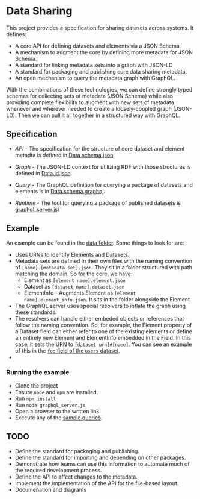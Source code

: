 # Data Sharing
This project provides a specification for sharing datasets across systems.  It defines:

* A core API for defining datasets and elements via a JSON Schema.
* A mechanism to augment the core by defining more metadata for JSON Schema.
* A standard for linking metadata sets into a graph with JSON-LD
* A standard for packaging and publishing core data sharing metadata.
* An open mechanism to query the metadata graph with GraphQL.

With the combinations of these technologies, we can define strongly typed schemas for collecting sets of metadata (JSON Schema) while also providing complete flexibility to augment with new sets of metadata whenever and wherever needed to create a loosely-coupled graph (JSON-LD). Then we can pull it all together in a structured way with GraphQL.

## Specification
* *API* - The specification for the structure of core dataset and element metadta is defined in [Data.schema.json](src/Data.schema.json).

* *Graph* - The JSON-LD context for utilizing RDF with those structures is defined in [Data.ld.json](src/Data.ld.json).

* *Query* - The GraphQL definition for querying a package of datasets and elements is in [Data.schema.graphql](src/Data.schema.graphql).

* *Runtime* - The tool for querying a package of published datasets is [graphql_server.js](graphql_server.js)/

## Example
An example can be found in the [data folder](data). Some things to look for are:

* Uses URNs to identify Elements and Datasets.
* Metadata sets are defined in their own files with the naming convention of `[name].[metadata set].json`. They sit in a folder structured with path matching the domain. So for the core, we have:
   * Element as `[element name].element.json`
   * Dataset as `[dataset name].dataset.json`
   * ElementInfo - Augments Element as `[element name].element_info.json`. It sits in the folder alongside the Element.
* The GraphQL server uses special resolvers to inflate the graph using these standards.
* The resolvers can handle either embeded objects or references that follow the naming convention. So, for example, the Element property of a Dataset field can either refer to one of the existing elements or define an entirely new Element and ElementInfo embedded in the Field. In this case, it sets the URN to `[dataset urn]#[name]`. You can see an example of this in the [`foo` field of the `users` dataset](data/person/users.dataset.json).
* 

### Running the example
* Clone the project
* Ensure `node` and `npm` are installed.
* Run `npm install`
* Run `node graphql_server.js`
* Open a browser to the written link.
* Execute any of the [sample queries](example_graphql_queries.json).


## TODO
* Define the standard for packaging and publishing.
* Define the standard for importing and depending on other packages.
* Demonstrate how teams can use this information to automate much of the required development process.
* Define the API to affect changes to the metadata.
* Implement the implementation of the API for the file-based layout.
* Documenation and diagrams
